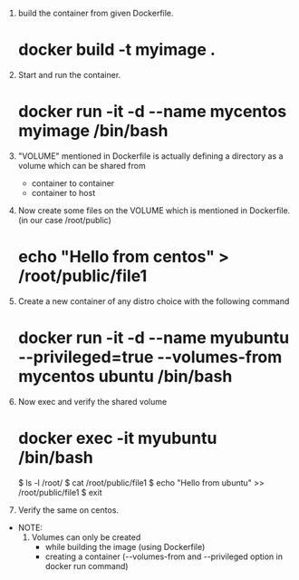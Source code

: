 1. build the container from given Dockerfile.
	# docker build -t myimage .

2. Start and run the container.
	# docker run -it -d --name mycentos myimage /bin/bash

3. "VOLUME" mentioned in Dockerfile is actually defining a directory as a volume 
    which can be shared from
	- container to container
	- container to host

4. Now create some files on the VOLUME which is mentioned in Dockerfile. (in our case /root/public)
	# echo "Hello from centos" > /root/public/file1

5. Create a new container of any distro choice with the following command
	# docker run -it -d --name myubuntu --privileged=true --volumes-from mycentos ubuntu /bin/bash

6. Now exec and verify the shared volume
	# docker exec -it myubuntu /bin/bash
	
	$ ls -l /root/
	$ cat /root/public/file1
	$ echo "Hello from ubuntu" >> /root/public/file1
	$ exit

7. Verify the same on centos.

- NOTE:
	1. Volumes can only be created
		- while building the image (using Dockerfile)
		- creating a container (--volumes-from and --privileged      option in docker run command)

 
